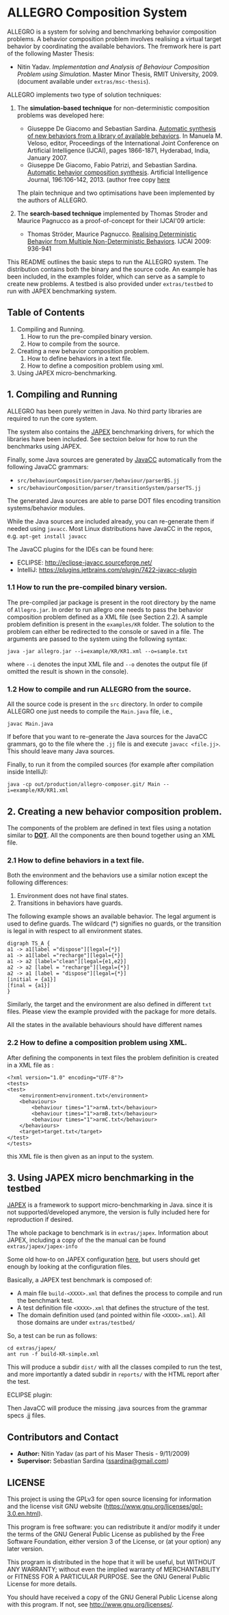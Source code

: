 # ALLEGRO Composition System

ALLEGRO is a system for solving and benchmarking behavior composition problems.  A behavior composition problem involves realising a virtual target behavior by coordinating the available behaviors. The fremwork here is part of the following Master Thesis:

* Nitin Yadav. _Implementation and Analysis of Behaviour Composition Problem using Simulation_. Master Minor Thesis, RMIT University, 2009. (document available under `extras/msc-thesis`).

ALLEGRO implements two type of solution techniques: 

1. The **simulation-based technique** for non-deterministic composition problems was developed here:

    * Giuseppe De Giacomo and Sebastian Sardina. [Automatic synthesis of new behaviors from a library of available behaviors](https://www.ijcai.org/Proceedings/07/Papers/301.pdf). In Manuela M. Veloso, editor, Proceedings of the International Joint Conference on Artificial Intelligence (IJCAI), pages 1866-1871, Hyderabad, India, January 2007.
    * Giuseppe De Giacomo, Fabio Patrizi, and Sebastian Sardina. [Automatic behavior composition synthesis](http://dx.doi.org/10.1016/j.artint.2012.12.001). Artificial Intelligence Journal, 196:106-142, 2013. (author free copy [here](https://sites.google.com/site/ssardina/publications/aij13-dgps-autocomp.pdf?attredirects=0)

    The plain technique and two optimisations have been implemented by the authors of ALLEGRO. 

2. The **search-based technique** implemented by Thomas Stroder and Maurice Pagnucco as a proof-of-concept for their IJCAI'09 article:

    * Thomas Ströder, Maurice Pagnucco. [Realising Deterministic Behavior from Multiple Non-Deterministic Behaviors](http://www.ijcai.org/Proceedings/09/Papers/159.pdf). IJCAI 2009: 936-941

This README outlines the basic steps to run the ALLEGRO system. The distribution contains both the binary and the source code. An example has been included, in the examples folder, which can serve as a sample to create new problems. A testbed is also provided under `extras/testbed` to run with JAPEX benchmarking system.

## Table of Contents

1. Compiling and Running.
    1. How to run the pre-compiled binary version.
    2. How to compile from the source.
2. Creating a new behavior composition problem.
    1. How to define behaviors in a text file.
    2. How to define a composition problem using xml.
3. Using JAPEX micro-benchmarking.

## 1. Compiling and Running 

ALLEGRO has been purely written in Java. No third party libraries are required to run the core system. 

The system also contains the [JAPEX](https://github.com/kohsuke/japex) benchmarking drivers, for which the libraries have been included. See sectoion below for how to run the benchmarks using JAPEX.

Finally, some Java sources are generated by [JavaCC](https://javacc.org/) automatically from the following JavaCC grammars:

* `src/behaviourComposition/parser/behaviour/parserBS.jj`
* `src/behaviourComposition/parser/transitionSystem/parserTS.jj`

The generated Java sources are able to parse DOT files encoding transition systems/behavior modules.

While the Java sources are included already, you can re-generate them if needed using `javacc`.  Most Linux distributions have JavaCC in the repos, e.g. `apt-get install javacc`

The JavaCC plugins for the IDEs can be found here:

* ECLIPSE: http://eclipse-javacc.sourceforge.net/
* IntelliJ: https://plugins.jetbrains.com/plugin/7422-javacc-plugin


### 1.1 How to run the pre-compiled binary version.

The pre-compiled jar package is present in the root directory by the name of `Allegro.jar`. In order to run allegro one needs to pass the behavior composition problem defined as a XML file (see Section 2.2). A sample problem definition is present in the `examples/KR` folder. The solution to the problem can either be redirected to the console or saved in a file. The arguments are passed to the system using the following syntax:
        
```
java -jar allegro.jar --i=example/KR/KR1.xml --o=sample.txt
```

where `--i` denotes the input XML file and `--o` denotes the output file (if  omitted the result is shown in the console).


### 1.2 How to compile and run ALLEGRO from the source.

All the source code is present in the `src` directory. In order to compile ALLEGRO one just needs to compile the `Main.java` file, i.e., 

```
javac Main.java
```

If before that you want to re-generate the Java sources for the JavaCC grammars, go to the file where the `.jj` file is and execute `javacc <file.jj>`. This should leave many Java sources.

Finally, to run it from the compiled sources (for example after compilation inside IntelliJ):

```
java -cp out/production/allegro-composer.git/ Main --i=example/KR/KR1.xml
```

## 2. Creating a new behavior composition problem.

The components of the problem are defined in text files using a notation similar to [**DOT**](https://en.wikipedia.org/wiki/DOT_(graph_description_language)). All the components are then bound together using an XML file.

### 2.1 How to define behaviors in a text file.

Both the environment and the behaviors use a similar notion except the following differences:

1. Environment does not have final states.
2. Transitions in behaviors have guards.

The following example shows an available behavior. The legal argument is used to define guards. The wildcard (*) signifies no guards, or the transition is legal in with respect to all environment states.

```
digraph TS_A {
a1 -> a1[label ="dispose"][legal={*}]
a1 -> a1[label ="recharge"][legal={*}]
a1 -> a2 [label="clean"][legal={e1,e2}]
a2 -> a2 [label = "recharge"][legal={*}]
a2 -> a1 [label = "dispose"][legal={*}]
[initial = {a1}]
[final = {a1}]
}
```

Similarly, the target and the environment are also defined in different `txt` files. Please view the example provided with the package for more details.

All the states in the available behaviours should have different names

### 2.2 How to define a composition problem using XML.

After defining the components in text files the problem definition is created
in a XML file as :

```
<?xml version="1.0" encoding="UTF-8"?>
<tests>
<test>
	<environment>environment.txt</environment>
	<behaviours>
		<behaviour times="1">armA.txt</behaviour>
		<behaviour times="1">armB.txt</behaviour>
		<behaviour times="1">armC.txt</behaviour>
	</behaviours>
	<target>target.txt</target>
</test>
</tests>
```

this XML file is then given as an input to the system.


## 3. Using JAPEX micro benchmarking in the testbed

[JAPEX](https://github.com/kohsuke/japex) is a framework to support micro-benchmarking in Java. since it is not supported/developed anymore, the version is fully included here for reproduction if desired.

The whole package to benchmark is in `extras/japex`. Information about JAPEX, including a copy of the the manual can be found `extras/japex/japex-info`

Some old how-to on JAPEX configuration [here](https://blogs.oracle.com/enterprisetechtips/performance-regression-testing-using-japex-and-wstest), but users should get enough by looking at the configuration files.

Basically, a JAPEX test benchmark is composed of:

* A main file `build-<XXXX>.xml` that defines the process to compile and run the benchmark test.
* A test definition file `<XXXX>.xml` that defines the structure of the test.
* The domain definition used (and pointed within file `<XXXX>.xml`). All those domains are under `extras/testbed/`

So, a test can be run as follows:

```
cd extras/japex/
ant run -f build-KR-simple.xml 
```

This will produce a subdir `dist/` with all the classes compiled to run the test, and more importantly a dated subdir in `reports/` with the HTML report after the test.

ECLIPSE plugin:  
 
Then JavaCC will produce the missing .java sources from the grammar specs .jj files.




## Contributors and Contact

* **Author:** Nitin Yadav (as part of his Maser Thesis - 9/11/2009)
* **Supervisor:** Sebastian Sardina (ssardina@gmail.com)


## LICENSE

This project is using the GPLv3 for open source licensing for information and the license visit GNU website (https://www.gnu.org/licenses/gpl-3.0.en.html).

This program is free software: you can redistribute it and/or modify it under the terms of the GNU General Public License as published by the Free Software Foundation, either version 3 of the License, or (at your option) any later version.

This program is distributed in the hope that it will be useful, but WITHOUT ANY WARRANTY; without even the implied warranty of MERCHANTABILITY or FITNESS FOR A PARTICULAR PURPOSE. See the GNU General Public License for more details.

You should have received a copy of the GNU General Public License along with this program. If not, see http://www.gnu.org/licenses/.